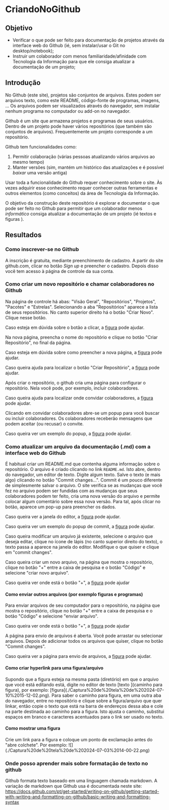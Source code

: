 # CriandoNoGithub

## Objetivo

- Verificar o que pode ser feito para documentação de projetos através da interface web do Github (ié, sem instalar/usar o Git no desktop/notebook);
- Instruir um colaborador com menos familiaridade/afinidade com Tecnologia da Informação para que ele consiga atualizar a documentação de um projeto;
  
## Introdução

No Github (este site), projetos são conjuntos de arquivos. Estes podem ser arquivos texto, como este README, código-fonte de programas, imagens, ... Os arquivos podem ser visualizados através do navegador, sem instalar nenhum programa no computador ou add-on no navegador.

Github é um site que armazena projetos e programas de seus usuários. Dentro de um projeto pode haver vários repositórios (que também são conjuntos de arquivos). Frequentemente um projeto corresponde a um repositório.

Github tem funcionalidades como:

1. Permitir colaboração (várias pessoas atualizando vários arquivos ao mesmo tempo)
2. Manter versões (sim, mantém um histórico das atualizações e é possível *baixar* uma versão antiga)

Usar toda a funcionalidade do Github requer conhecimento sobre o site. Às vezes adquirir esse conhecimento requer conhecer outras ferramentas e outros elementos (como conceitos) da área de Tecnologia da Informação.

O objetivo da construção deste repositório é explorar e documentar o que pode ser feito no Github para permitir que um colaborador menos *informático* consiga atualizar a documentação de um projeto (ié textos e figuras ).

## Resultados

### Como inscrever-se no Github

A inscrição é gratuita, mediante preenchimento de cadastro. A partir do site github.com, clicar no botão *Sign up* e preencher o cadastro. Depois disso você tem acesso à página de controle da sua conta.

### Como criar um novo repositório e chamar colaboradores no Github

Na página de controle há abas: "Visão Geral", "Repositórios", "Projetos", "Pacotes" e "Estrelas". Selecionando a aba "Repositórios" aparece a lista de seus repositórios. No canto superior direito há o botão "Criar Novo". Clique nesse botão.

Caso esteja em dúvida sobre o botão a clicar, a [figura](./Captura%20de%20tela%20de%202024-07-03%2013-44-31.png ) pode ajudar.

Na nova página, preencha o nome do repositório e clique no botão "Criar Repositório", no final da página. 

Caso esteja em dúvida sobre como preencher a nova página, a [figura](./Captura%20de%20tela%20de%202024-07-03%2013-45-25.png) pode ajudar.

Caso queira ajuda para localizar o botão "Criar Repositório", a [figura](./Captura%20de%20tela%20de%202024-07-03%2013-45-47.png) pode ajudar.

Após criar o repositório, o github cria uma página para configurar o repositório. Nela você pode, por exemplo, incluir colaboradores.

Caso queira ajuda para localizar onde convidar colaboradores, a [figura](./Captura%20de%20tela%20de%202024-07-03%2013-45-47.png) pode ajudar.

Clicando em convidar colaboradores abre-se um popup para você buscar ou incluir colaboradores. Os colaboradores receberão mensagens que podem aceitar (ou recusar) o convite.

Caso queira ver um exemplo do popup, a [figura](./Captura%20de%20tela%20de%202024-07-03%2013-52-49.png) pode ajudar.

### Como atualizar um arquivo da documentação (.md) com a interface web do Github

É habitual criar um README.md que contenha alguma informação sobre o repositório. O arquivo é criado clicando no link `README.md`. Isto abre, dentro do navegador, um editor de texto. Digite algum texto. Salve o texto (e mais algo) clicando no botão "Commit changes...". Commit é um pouco diferente de simplesmente salvar o arquivo. O site verifica se as mudanças que você fez no arquivo podem ser fundidas com as mudanças que seus colaboradores podem ter feito, cria uma nova versão do arquivo e permite colocar algum comentário sobre essa nova versão. Para tal, após clicar no botão, aparece um pop-up para preencher os dados.

Caso queira ver a janela do editor, a [figura](./Captura%20de%20tela%20de%202024-07-03%2013-54-32.png) pode ajudar.

Caso queira ver um exemplo do popup de commit, a [figura](./Captura%20de%20tela%20de%202024-07-03%2013-59-19.png) pode ajudar.

Caso queira modificar um arquivo já existente, selecione o arquivo que deseja editar, clique no ícone de lápis (no canto superior direito do texto), o texto passa a aparece na janela do editor. Modifique o que quiser e clique em "commit changes".

Caso queira criar um novo arquivo, na página que mostra o repositório, clique no botão "+" entre a caixa de pesquisa e o botão "Código" e selecione "criar novo arquivo". 

Caso queira ver onde está o botão "+", a [figura](./Captura%20de%20tela%20de%202024-07-03%2014-00-22.png) pode ajudar

#### Como enviar outros arquivos (por exemplo figuras e programas)

Para enviar arquivos de seu computador para o repositório, na página que mostra o repositório, clique no botão "+" entre a caixa de pesquisa e o botão "Código" e selecione "enviar arquivo". 

Caso queira ver onde está o botão "+", a [figura](./Captura%20de%20tela%20de%202024-07-03%2014-00-22.png) pode ajudar

A página para envio de arquivos é aberta. Você pode arrastar ou selecionar arquivos. Depois de adicionar todos os arquivos que quiser, clique no botão "Commit changes".

Caso queira ver a página para envio de arquivos, a [figura](./Captura%20de%20tela%20de%202024-07-10%2015-12-02.png) pode ajudar.

#### Como criar hyperlink para uma figura/arquivo

Supondo que a figura esteja na mesma pasta (diretório) em que o arquivo que você está editando está, digite no editor de texto \[texto \]\(caminho para figura\), por exemplo: \[figura\]\(./Captura%20de%20tela%20de%202024-07-10%2015-12-02.png\). Para saber o caminho para figura, em uma outra aba do navegador, entre no repositório e clique sobre a figura/arquivo que quer linkar, então copie o texto que está na barra de endereços dessa aba e cole na parte destinada ao caminho para a figura. Isto ajusta o caminho, substitui espaços em branco e caracteres acentuados para o link ser usado no texto.

#### Como mostrar uma figura

Crie um link para a figura e coloque um ponto de exclamação antes do "abre colchete". Por exemplo: \!\[\]\(./Captura%20de%20tela%20de%202024-07-03%2014-00-22.png\)

### Onde posso aprender mais sobre formatação de texto no github

Github formata texto baseado em uma linguagem chamada markdown. A variação de markdown que Github usa é documentada neste site: https://docs.github.com/pt/get-started/writing-on-github/getting-started-with-writing-and-formatting-on-github/basic-writing-and-formatting-syntax
